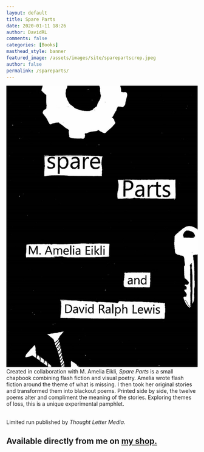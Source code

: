```yaml
---
layout: default
title: Spare Parts
date: 2020-01-11 18:26
author: DavidRL
comments: false
categories: [Books]
masthead_style: banner
featured_image: /assets/images/site/sparepartscrop.jpeg
author: false
permalink: /spareparts/
---
```

<div class="container">
<div class="row">
<div class="col-md-4 col-sm-12">
<img src="/assets/images/site/spareparts.jpeg"  class="img-fluid" alt="spare parts cover">
</div>
<div class="col-md-8 col-sm-12">
Created in collaboration with M. Amelia Eikli, <em>Spare Parts</em> is a small chapbook combining flash fiction and visual poetry. Amelia wrote flash fiction around the theme of what is missing. I then took her original stories and transformed them into blackout poems. Printed side by side, the twelve poems alter and compliment the meaning of the stories. Exploring themes of loss, this is a unique experimental pamphlet.<br>
<br>

Limited run published by <em>Thought Letter Media</em>.<br>
<h2>Available directly from me on <a href="https://davidralphlewis.bigcartel.com/">my shop.</a></h2>
</div>
</div>
</div>
